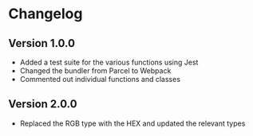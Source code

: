 # Changelog

## Version 1.0.0

- Added a test suite for the various functions using Jest
- Changed the bundler from Parcel to Webpack
- Commented out individual functions and classes

## Version 2.0.0

- Replaced the RGB type with the HEX and updated the relevant types
